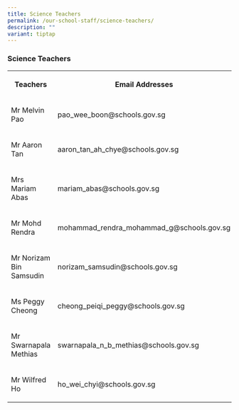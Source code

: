```yaml
---
title: Science Teachers
permalink: /our-school-staff/science-teachers/
description: ""
variant: tiptap
---
```

<h3>Science Teachers</h3><table><tbody><tr><th rowspan="1" colspan="1"><p>Teachers</p></th><th rowspan="1" colspan="1"><p>Email Addresses</p></th></tr><tr><td rowspan="1" colspan="1"><p>Mr Melvin Pao</p></td><td rowspan="1" colspan="1"><p>pao_wee_boon@schools.gov.sg</p></td></tr><tr><td rowspan="1" colspan="1"><p>Mr Aaron Tan</p></td><td rowspan="1" colspan="1"><p>aaron_tan_ah_chye@schools.gov.sg</p></td></tr><tr><td rowspan="1" colspan="1"><p>Mrs Mariam Abas</p></td><td rowspan="1" colspan="1"><p>mariam_abas@schools.gov.sg</p></td></tr><tr><td rowspan="1" colspan="1"><p>Mr Mohd Rendra</p></td><td rowspan="1" colspan="1"><p>mohammad_rendra_mohammad_g@schools.gov.sg</p></td></tr><tr><td rowspan="1" colspan="1"><p>Mr Norizam Bin Samsudin</p></td><td rowspan="1" colspan="1"><p>norizam_samsudin@schools.gov.sg</p></td></tr><tr><td rowspan="1" colspan="1"><p>Ms Peggy Cheong</p></td><td rowspan="1" colspan="1"><p>cheong_peiqi_peggy@schools.gov.sg</p></td></tr><tr><td rowspan="1" colspan="1"><p>Mr Swarnapala Methias</p></td><td rowspan="1" colspan="1"><p>swarnapala_n_b_methias@schools.gov.sg</p></td></tr><tr><td rowspan="1" colspan="1"><p>Mr Wilfred Ho</p></td><td rowspan="1" colspan="1"><p>ho_wei_chyi@schools.gov.sg</p></td></tr></tbody></table><p></p>